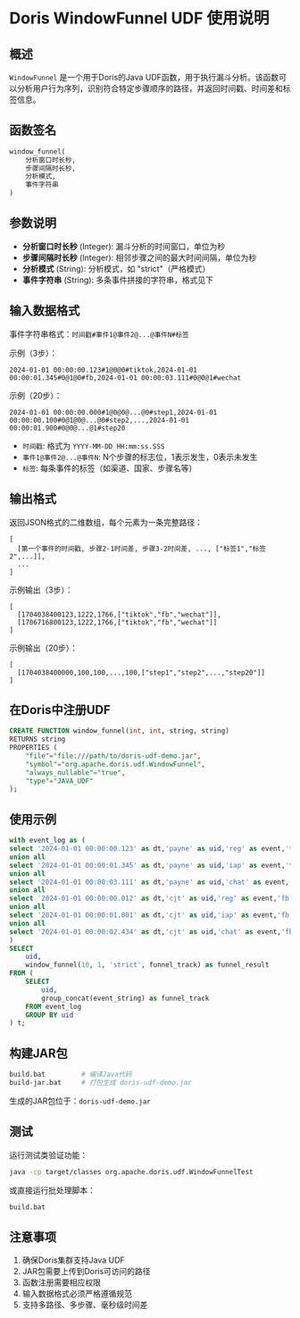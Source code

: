 # Doris WindowFunnel UDF 使用说明

## 概述

`WindowFunnel` 是一个用于Doris的Java UDF函数，用于执行漏斗分析。该函数可以分析用户行为序列，识别符合特定步骤顺序的路径，并返回时间戳、时间差和标签信息。

## 函数签名

```sql
window_funnel(
    分析窗口时长秒,
    步骤间隔时长秒,
    分析模式,
    事件字符串
)
```

## 参数说明

- **分析窗口时长秒** (Integer): 漏斗分析的时间窗口，单位为秒
- **步骤间隔时长秒** (Integer): 相邻步骤之间的最大时间间隔，单位为秒
- **分析模式** (String): 分析模式，如 "strict"（严格模式）
- **事件字符串** (String): 多条事件拼接的字符串，格式见下

## 输入数据格式

事件字符串格式：`时间戳#事件1@事件2@...@事件N#标签`

示例（3步）：
```
2024-01-01 00:00:00.123#1@0@0#tiktok,2024-01-01 00:00:01.345#0@1@0#fb,2024-01-01 00:00:03.111#0@0@1#wechat
```
示例（20步）：
```
2024-01-01 00:00:00.000#1@0@0@...@0#step1,2024-01-01 00:00:00.100#0@1@0@...@0#step2,...,2024-01-01 00:00:01.900#0@0@...@1#step20
```

- `时间戳`: 格式为 `YYYY-MM-DD HH:mm:ss.SSS`
- `事件1@事件2@...@事件N`: N个步骤的标志位，1表示发生，0表示未发生
- `标签`: 每条事件的标签（如渠道、国家、步骤名等）

## 输出格式

返回JSON格式的二维数组，每个元素为一条完整路径：
```
[
  [第一个事件的时间戳, 步骤2-1时间差, 步骤3-2时间差, ..., ["标签1","标签2",...]],
  ...
]
```

示例输出（3步）：
```
[
  [1704038400123,1222,1766,["tiktok","fb","wechat"]],
  [1706716800123,1222,1766,["tiktok","fb","wechat"]]
]
```
示例输出（20步）：
```
[
  [1704038400000,100,100,...,100,["step1","step2",...,"step20"]]
]
```

## 在Doris中注册UDF

```sql
CREATE FUNCTION window_funnel(int, int, string, string) 
RETURNS string 
PROPERTIES (
    "file"="file:///path/to/doris-udf-demo.jar",
    "symbol"="org.apache.doris.udf.WindowFunnel",
    "always_nullable"="true",
    "type"="JAVA_UDF"
);
```

## 使用示例

```sql
with event_log as (
select '2024-01-01 00:00:00.123' as dt,'payne' as uid,'reg' as event,'tiktok' as group0
union all
select '2024-01-01 00:00:01.345' as dt,'payne' as uid,'iap' as event,'tiktok' as group0
union all
select '2024-01-01 00:00:03.111' as dt,'payne' as uid,'chat' as event,'tiktok' as group0
union all
select '2024-01-01 00:00:00.012' as dt,'cjt' as uid,'reg' as event,'fb' as group0
union all
select '2024-01-01 00:00:01.001' as dt,'cjt' as uid,'iap' as event,'fb' as group0
union all
select '2024-01-01 00:00:02.434' as dt,'cjt' as uid,'chat' as event,'fb' as group0
)
SELECT 
    uid,
    window_funnel(10, 1, 'strict', funnel_track) as funnel_result
FROM (
    SELECT 
        uid,
        group_concat(event_string) as funnel_track
    FROM event_log
    GROUP BY uid
) t;
```

## 构建JAR包

```bash
build.bat         # 编译Java代码
build-jar.bat     # 打包生成 doris-udf-demo.jar
```

生成的JAR包位于：`doris-udf-demo.jar`

## 测试

运行测试类验证功能：

```bash
java -cp target/classes org.apache.doris.udf.WindowFunnelTest
```

或直接运行批处理脚本：

```bash
build.bat
```

## 注意事项

1. 确保Doris集群支持Java UDF
2. JAR包需要上传到Doris可访问的路径
3. 函数注册需要相应权限
4. 输入数据格式必须严格遵循规范
5. 支持多路径、多步骤、毫秒级时间差 